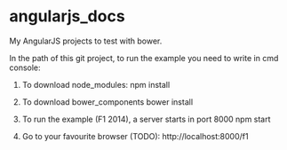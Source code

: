 angularjs_docs
==============

My AngularJS projects to test with bower.

In the path of this git project, to run the example you need to write in cmd console:

1. To download node_modules:
npm install

2. To download bower_components
bower install

3. To run the example (F1 2014), a server starts in port 8000
npm start

4. Go to your favourite browser (TODO):
http://localhost:8000/f1